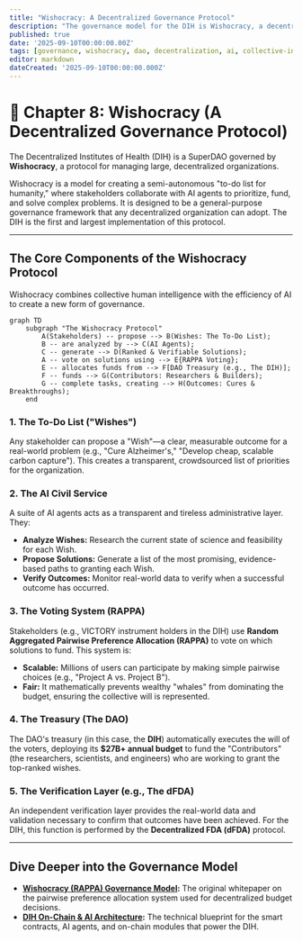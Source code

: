 ```yaml
---
title: "Wishocracy: A Decentralized Governance Protocol"
description: "The governance model for the DIH is Wishocracy, a decentralized protocol for creating a global, semi-autonomous 'to-do list for humanity' governed by its stakeholders."
published: true
date: '2025-09-10T00:00:00.00Z'
tags: [governance, wishocracy, dao, decentralization, ai, collective-intelligence, protocol]
editor: markdown
dateCreated: '2025-09-10T00:00:00.000Z'
---
```


# 📖 Chapter 8: Wishocracy (A Decentralized Governance Protocol)

The Decentralized Institutes of Health (DIH) is a SuperDAO governed by **Wishocracy**, a protocol for managing large, decentralized organizations.

Wishocracy is a model for creating a semi-autonomous "to-do list for humanity," where stakeholders collaborate with AI agents to prioritize, fund, and solve complex problems. It is designed to be a general-purpose governance framework that any decentralized organization can adopt. The DIH is the first and largest implementation of this protocol.

---

## The Core Components of the Wishocracy Protocol

Wishocracy combines collective human intelligence with the efficiency of AI to create a new form of governance.

```mermaid
graph TD
    subgraph "The Wishocracy Protocol"
        A(Stakeholders) -- propose --> B(Wishes: The To-Do List);
        B -- are analyzed by --> C(AI Agents);
        C -- generate --> D(Ranked & Verifiable Solutions);
        A -- vote on solutions using --> E{RAPPA Voting};
        E -- allocates funds from --> F[DAO Treasury (e.g., The DIH)];
        F -- funds --> G(Contributors: Researchers & Builders);
        G -- complete tasks, creating --> H(Outcomes: Cures & Breakthroughs);
    end
```

### 1. The To-Do List ("Wishes")

Any stakeholder can propose a "Wish"—a clear, measurable outcome for a real-world problem (e.g., "Cure Alzheimer's," "Develop cheap, scalable carbon capture"). This creates a transparent, crowdsourced list of priorities for the organization.

### 2. The AI Civil Service

A suite of AI agents acts as a transparent and tireless administrative layer. They:
-   **Analyze Wishes:** Research the current state of science and feasibility for each Wish.
-   **Propose Solutions:** Generate a list of the most promising, evidence-based paths to granting each Wish.
-   **Verify Outcomes:** Monitor real-world data to verify when a successful outcome has occurred.

### 3. The Voting System (RAPPA)

Stakeholders (e.g., VICTORY instrument holders in the DIH) use **Random Aggregated Pairwise Preference Allocation (RAPPA)** to vote on which solutions to fund. This system is:
-   **Scalable:** Millions of users can participate by making simple pairwise choices (e.g., "Project A vs. Project B").
-   **Fair:** It mathematically prevents wealthy "whales" from dominating the budget, ensuring the collective will is represented.

### 4. The Treasury (The DAO)

The DAO's treasury (in this case, the **DIH**) automatically executes the will of the voters, deploying its **$27B+ annual budget** to fund the "Contributors" (the researchers, scientists, and engineers) who are working to grant the top-ranked wishes.

### 5. The Verification Layer (e.g., The dFDA)

An independent verification layer provides the real-world data and validation necessary to confirm that outcomes have been achieved. For the DIH, this function is performed by the **Decentralized FDA (dFDA)** protocol.

---

## Dive Deeper into the Governance Model

-   **[Wishocracy (RAPPA) Governance Model](./governance/wishocracy.md):** The original whitepaper on the pairwise preference allocation system used for decentralized budget decisions.
-   **[DIH On-Chain & AI Architecture](./governance/dih-onchain-architecture.md):** The technical blueprint for the smart contracts, AI agents, and on-chain modules that power the DIH.
